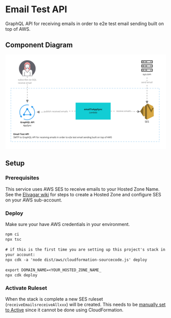 # Email Test API

GraphQL API for receiving emails in order to e2e test email sending built on top of AWS.

## Component Diagram

[![Component Diagram](./docs/Component%20diagram_%20Email%20Test%20API%20-%20Email%20Test%20API.jpg)](https://miro.com/app/board/o9J_kxMnIv0=/)

## Setup

### Prerequisites

This service uses AWS SES to receive emails to your Hosted Zone Name. See the [Elivagar wiki](https://github.com/nRFCloud/elivagar/wiki/Setting-up-the-Stacks#creating-a-hosted-zone) for steps to create a Hosted Zone and configure SES on your AWS sub-account.

### Deploy

Make sure your have AWS credentials in your environment.

    npm ci
    npx tsc
    
    # if this is the first time you are setting up this project's stack in your account:
    npx cdk -a 'node dist/aws/cloudformation-sourcecode.js' deploy

    export DOMAIN_NAME=<YOUR_HOSTED_ZONE_NAME_
    npx cdk deploy

### Activate Ruleset

When the stack is complete a new SES ruleset (`receiveEmailsreceiveAllxxx`) will be created. This needs to be [manually set to Active](https://console.aws.amazon.com/ses/home?region=us-east-1#receipt-rules:) since it cannot be done using CloudFormation.

